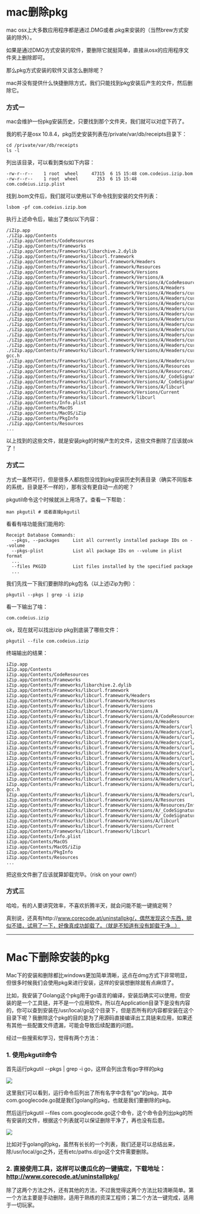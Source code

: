 mac删除pkg
==========

mac osx上大多数应用程序都是通过.DMG或者.pkg来安装的（当然brew方式安装的除外）。

如果是通过DMG方式安装的软件，要删除它就挺简单，直接从osx的应用程序文件夹上删除即可。

那么pkg方式安装的软件又该怎么删除呢？

mac并没有提供什么快捷删除方式，我们只能找到pkg安装后产生的文件，然后删除它。

### 方式一

mac会维护一份pkg安装历史，只要找到那个文件夹，我们就可以对症下药了。

我的机子是osx 10.8.4，pkg历史安装列表在/private/var/db/receipts目录下：

    cd /private/var/db/receipts
    ls -l

列出该目录，可以看到类似如下内容：

    -rw-r--r--    1 root  wheel     47315  6 15 15:48 com.codeius.izip.bom
    -rw-r--r--    1 root  wheel       253  6 15 15:48 com.codeius.izip.plist

找到.bom文件后，我们就可以使用以下命令找到安装的文件列表：

    lsbom -pf com.codeius.izip.bom

执行上述命令后，输出了类似以下内容：

    /iZip.app
    ./iZip.app/Contents
    ./iZip.app/Contents/CodeResources
    ./iZip.app/Contents/Frameworks
    ./iZip.app/Contents/Frameworks/libarchive.2.dylib
    ./iZip.app/Contents/Frameworks/libcurl.framework
    ./iZip.app/Contents/Frameworks/libcurl.framework/Headers
    ./iZip.app/Contents/Frameworks/libcurl.framework/Resources
    ./iZip.app/Contents/Frameworks/libcurl.framework/Versions
    ./iZip.app/Contents/Frameworks/libcurl.framework/Versions/A
    ./iZip.app/Contents/Frameworks/libcurl.framework/Versions/A/CodeResources
    ./iZip.app/Contents/Frameworks/libcurl.framework/Versions/A/Headers
    ./iZip.app/Contents/Frameworks/libcurl.framework/Versions/A/Headers/curl
    ./iZip.app/Contents/Frameworks/libcurl.framework/Versions/A/Headers/curl/curl.h
    ./iZip.app/Contents/Frameworks/libcurl.framework/Versions/A/Headers/curl/curlbuild.h
    ./iZip.app/Contents/Frameworks/libcurl.framework/Versions/A/Headers/curl/curlbuild32.h
    ./iZip.app/Contents/Frameworks/libcurl.framework/Versions/A/Headers/curl/curlbuild64.h
    ./iZip.app/Contents/Frameworks/libcurl.framework/Versions/A/Headers/curl/curlrules.h
    ./iZip.app/Contents/Frameworks/libcurl.framework/Versions/A/Headers/curl/curlver.h
    ./iZip.app/Contents/Frameworks/libcurl.framework/Versions/A/Headers/curl/easy.h
    ./iZip.app/Contents/Frameworks/libcurl.framework/Versions/A/Headers/curl/mprintf.h
    ./iZip.app/Contents/Frameworks/libcurl.framework/Versions/A/Headers/curl/multi.h
    ./iZip.app/Contents/Frameworks/libcurl.framework/Versions/A/Headers/curl/stdcheaders.h
    ./iZip.app/Contents/Frameworks/libcurl.framework/Versions/A/Headers/curl/typecheck-gcc.h
    ./iZip.app/Contents/Frameworks/libcurl.framework/Versions/A/Headers/curl/types.h
    ./iZip.app/Contents/Frameworks/libcurl.framework/Versions/A/Resources
    ./iZip.app/Contents/Frameworks/libcurl.framework/Versions/A/Resources/Info.plist
    ./iZip.app/Contents/Frameworks/libcurl.framework/Versions/A/_CodeSignature
    ./iZip.app/Contents/Frameworks/libcurl.framework/Versions/A/_CodeSignature/CodeResources
    ./iZip.app/Contents/Frameworks/libcurl.framework/Versions/A/libcurl
    ./iZip.app/Contents/Frameworks/libcurl.framework/Versions/Current
    ./iZip.app/Contents/Frameworks/libcurl.framework/libcurl
    ./iZip.app/Contents/Info.plist
    ./iZip.app/Contents/MacOS
    ./iZip.app/Contents/MacOS/iZip
    ./iZip.app/Contents/PkgInfo
    ./iZip.app/Contents/Resources
    ...

以上找到的这些文件，就是安装pkg的时候产生的文件，这些文件删除了应该就ok了！

### 方式二

方式一虽然可行，但是很多人都抱怨没找到pkg安装历史列表目录（确实不同版本的系统，目录是不一样的），那有没有更自动一点的呢？

pkgutil命令这个时候就派上用场了。查看一下帮助：

    man pkgutil # 或者直接pkgutil

看看有啥功能我们能用的:

    Receipt Database Commands:
      --pkgs, --packages     List all currently installed package IDs on --volume
      --pkgs-plist           List all package IDs on --volume in plist format
      ...
      --files PKGID          List files installed by the specified package
      ...

我们先找一下我们要删除的pkg包名（以上述iZip为例）：

    pkgutil --pkgs | grep -i izip

看一下输出了啥：

    com.codeius.izip

ok，现在就可以找出izip pkg到底装了哪些文件：

    pkgutil --file com.codeius.izip

终端输出的结果：

    iZip.app
    iZip.app/Contents
    iZip.app/Contents/CodeResources
    iZip.app/Contents/Frameworks
    iZip.app/Contents/Frameworks/libarchive.2.dylib
    iZip.app/Contents/Frameworks/libcurl.framework
    iZip.app/Contents/Frameworks/libcurl.framework/Headers
    iZip.app/Contents/Frameworks/libcurl.framework/Resources
    iZip.app/Contents/Frameworks/libcurl.framework/Versions
    iZip.app/Contents/Frameworks/libcurl.framework/Versions/A
    iZip.app/Contents/Frameworks/libcurl.framework/Versions/A/CodeResources
    iZip.app/Contents/Frameworks/libcurl.framework/Versions/A/Headers
    iZip.app/Contents/Frameworks/libcurl.framework/Versions/A/Headers/curl
    iZip.app/Contents/Frameworks/libcurl.framework/Versions/A/Headers/curl/curl.h
    iZip.app/Contents/Frameworks/libcurl.framework/Versions/A/Headers/curl/curlbuild.h
    iZip.app/Contents/Frameworks/libcurl.framework/Versions/A/Headers/curl/curlbuild32.h
    iZip.app/Contents/Frameworks/libcurl.framework/Versions/A/Headers/curl/curlbuild64.h
    iZip.app/Contents/Frameworks/libcurl.framework/Versions/A/Headers/curl/curlrules.h
    iZip.app/Contents/Frameworks/libcurl.framework/Versions/A/Headers/curl/curlver.h
    iZip.app/Contents/Frameworks/libcurl.framework/Versions/A/Headers/curl/easy.h
    iZip.app/Contents/Frameworks/libcurl.framework/Versions/A/Headers/curl/mprintf.h
    iZip.app/Contents/Frameworks/libcurl.framework/Versions/A/Headers/curl/multi.h
    iZip.app/Contents/Frameworks/libcurl.framework/Versions/A/Headers/curl/stdcheaders.h
    iZip.app/Contents/Frameworks/libcurl.framework/Versions/A/Headers/curl/typecheck-gcc.h
    iZip.app/Contents/Frameworks/libcurl.framework/Versions/A/Headers/curl/types.h
    iZip.app/Contents/Frameworks/libcurl.framework/Versions/A/Resources
    iZip.app/Contents/Frameworks/libcurl.framework/Versions/A/Resources/Info.plist
    iZip.app/Contents/Frameworks/libcurl.framework/Versions/A/_CodeSignature
    iZip.app/Contents/Frameworks/libcurl.framework/Versions/A/_CodeSignature/CodeResources
    iZip.app/Contents/Frameworks/libcurl.framework/Versions/A/libcurl
    iZip.app/Contents/Frameworks/libcurl.framework/Versions/Current
    iZip.app/Contents/Frameworks/libcurl.framework/libcurl
    iZip.app/Contents/Info.plist
    iZip.app/Contents/MacOS
    iZip.app/Contents/MacOS/iZip
    iZip.app/Contents/PkgInfo
    iZip.app/Contents/Resources
    ...

把这些文件删了应该就算卸载完毕。（risk on your own!）

### 方式三

哈哈，有的人要讲究效率，不喜欢折腾半天，就会问能不能一键搞定啊？

真别说，还真有http://www.corecode.at/uninstallpkg/，偶然发现这个东西，貌似不错，试用了一下，好像真成功卸载了。（就是不知道有没有卸载干净...）

---

# Mac下删除安装的pkg

Mac下的安装和删除都比windows更加简单清晰，这点在dmg方式下非常明显，但很多时候我们会使用pkg来进行安装，这样的安装想删除就有点麻烦了。

比如，我安装了Golang这个pkg用于go语言的编译，安装后确实可以使用，但安装的是一个工具链，并不是一个应用软件。所以在Application目录下是没有内容的，你可以查到安装在/usr/local/go这个目录下，但是否所有的内容都安装在这个目录下呢？我删除这个pkg的目的是为了用源码直接编译出工具链来应用，如果还有其他一些配置文件遗漏，可能会导致后续配置的问题。

经过一些搜索和学习，觉得有两个方法：

### 1. 使用pkgutil命令

首先运行pkgutil --pkgs | grep -i go，这样会列出含有go字样的pkg

![](http://biangbiangpic.b0.upaiyun.com/blog/0607f96ee33d417237770c7648ca235d.jpg)

这里我们可以看到，运行命令后列出了所有名字中含有"go"的pkg，其中com.googlecode.go就是我们golang的pkg，也就是我们要删除的pkg。

然后运行pkgutil --files com.googlecode.go这个命令，这个命令会列出pkg的所有安装的文件，根据这个列表就可以保证删除干净了，再也没有后患。

![](http://biangbiangpic.b0.upaiyun.com/blog/e33f447519ba4ec32417342986d2571b.jpg)

比如对于golang的pkg，虽然有长长的一个列表，我们还是可以总结出来，除/usr/local/go之外，还有etc/paths.d/go这个文件需要删除。

### 2. 直接使用工具，这样可以傻瓜化的一键搞定，下载地址：http://www.corecode.at/uninstallpkg/

除了这两个方法之外，还有其他的方法，不过我觉得这两个方法比较清晰简单。第一个方法主要是手动删除，适用于熟练的资深工程师；第二个方法一键完成，适用于一切玩家。
